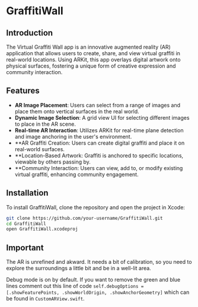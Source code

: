# GraffitiWall

## Introduction
The Virtual Graffiti Wall app is an innovative augmented reality (AR) application that allows users to create, share, and view virtual graffiti in real-world locations. Using ARKit, this app overlays digital artwork onto physical surfaces, fostering a unique form of creative expression and community interaction.
## Features
- **AR Image Placement**: Users can select from a range of images and place them onto vertical surfaces in the real world.
- **Dynamic Image Selection**: A grid view UI for selecting different images to place in the AR scene.
- **Real-time AR Interaction**: Utilizes ARKit for real-time plane detection and image anchoring in the user's environment.
- **AR Graffiti Creation: Users can create digital graffiti and place it on real-world surfaces.
- **Location-Based Artwork: Graffiti is anchored to specific locations, viewable by others passing by.
- **Community Interaction: Users can view, add to, or modify existing virtual graffiti, enhancing community engagement.

## Installation
To install GraffitiWall, clone the repository and open the project in Xcode:

```bash
git clone https://github.com/your-username/GraffitiWall.git
cd GraffitiWall
open GraffitiWall.xcodeproj
```

## Important
The AR is unrefined and akward. It needs a bit of calibration, so you need to explore the surroundings a little bit and be in a well-lit area. 

Debug mode is on by default. If you want to remove the green and blue lines comment out this line of code `self.debugOptions = [.showFeaturePoints, .showWorldOrigin, .showAnchorGeometry]`
which can be found in `CustomARView.swift`.
